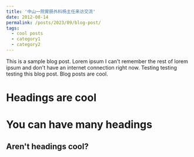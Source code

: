 ```yaml
---
title: '中山一院胃肠外科杨主任来访交流'
date: 2012-08-14
permalink: /posts/2023/09/blog-post/
tags:
  - cool posts
  - category1
  - category2
---
```


This is a sample blog post. Lorem ipsum I can't remember the rest of lorem ipsum and don't have an internet connection right now. Testing testing testing this blog post. Blog posts are cool.

Headings are cool
======

You can have many headings
======

Aren't headings cool?
------
